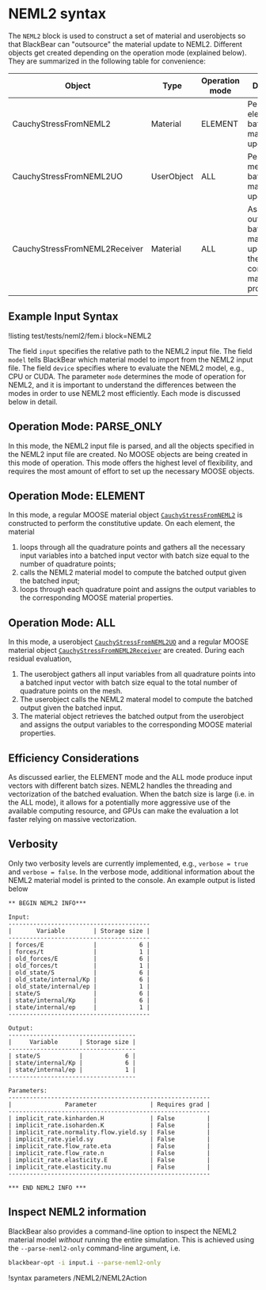 # NEML2 syntax

The `NEML2` block is used to construct a set of material and userobjects so that BlackBear can "outsource" the material update to NEML2. Different objects get created depending on the operation mode (explained below). They are summarized in the following table for convenience:

| Object                        | Type       | Operation mode | Description                                                                                  |
| ----------------------------- | ---------- | -------------- | -------------------------------------------------------------------------------------------- |
| CauchyStressFromNEML2         | Material   | ELEMENT        | Perform element-wise batched material update                                                 |
| CauchyStressFromNEML2UO       | UserObject | ALL            | Perform mesh-wise batched material update                                                    |
| CauchyStressFromNEML2Receiver | Material   | ALL            | Assign the outputs of the batched material update into the corresponding material properties |

## Example Input Syntax

!listing test/tests/neml2/fem.i block=NEML2

The field `input` specifies the relative path to the NEML2 input file. The field `model` tells BlackBear which material model to import from the NEML2 input file. The field `device` specifies where to evaluate the NEML2 model, e.g., CPU or CUDA. The parameter `mode` determines the mode of operation for NEML2, and it is important to understand the differences between the modes in order to use NEML2 most efficiently. Each mode is discussed below in detail.

## Operation Mode: PARSE_ONLY

In this mode, the NEML2 input file is parsed, and all the objects specified in the NEML2 input file are created. No MOOSE objects are being created in this mode of operation. This mode offers the highest level of flexibility, and requires the most amount of effort to set up the necessary MOOSE objects.

## Operation Mode: ELEMENT

In this mode, a regular MOOSE material object [`CauchyStressFromNEML2`](CauchyStressFromNEML2.md) is constructed to perform the constitutive update. On each element, the material

1. loops through all the quadrature points and gathers all the necessary input variables into a batched input vector with batch size equal to the number of quadrature points;
2. calls the NEML2 material model to compute the batched output given the batched input;
3. loops through each quadrature point and assigns the output variables to the corresponding MOOSE material properties.

## Operation Mode: ALL

In this mode, a userobject [`CauchyStressFromNEML2UO`](CauchyStressFromNEML2UO.md) and a regular MOOSE material object [`CauchyStressFromNEML2Receiver`](CauchyStressFromNEML2Receiver.md) are created. During each residual evaluation,

1. The userobject gathers all input variables from all quadrature points into a batched input vector with batch size equal to the total number of quadrature points on the mesh.
2. The userobject calls the NEML2 materal model to compute the batched output given the batched input.
3. The material object retrieves the batched output from the userobject and assigns the output variables to the corresponding MOOSE material properties.

## Efficiency Considerations

As discussed earlier, the ELEMENT mode and the ALL mode produce input vectors with different batch sizes. NEML2 handles the threading and vectorization of the batched evaluation. When the batch size is large (i.e. in the ALL mode), it allows for a potentially more aggressive use of the available computing resource, and GPUs can make the evaluation a lot faster relying on massive vectorization.

## Verbosity

Only two verbosity levels are currently implemented, e.g., `verbose = true` and `verbose = false`. In the verbose mode, additional information about the NEML2 material model is printed to the console. An example output is listed below

```text
** BEGIN NEML2 INFO***

Input:
----------------------------------------
|       Variable        | Storage size |
----------------------------------------
| forces/E              |            6 |
| forces/t              |            1 |
| old_forces/E          |            6 |
| old_forces/t          |            1 |
| old_state/S           |            6 |
| old_state/internal/Kp |            6 |
| old_state/internal/ep |            1 |
| state/S               |            6 |
| state/internal/Kp     |            6 |
| state/internal/ep     |            1 |
----------------------------------------

Output:
------------------------------------
|     Variable      | Storage size |
------------------------------------
| state/S           |            6 |
| state/internal/Kp |            6 |
| state/internal/ep |            1 |
------------------------------------

Parameters:
---------------------------------------------------------
|               Parameter               | Requires grad |
---------------------------------------------------------
| implicit_rate.kinharden.H             | False         |
| implicit_rate.isoharden.K             | False         |
| implicit_rate.normality.flow.yield.sy | False         |
| implicit_rate.yield.sy                | False         |
| implicit_rate.flow_rate.eta           | False         |
| implicit_rate.flow_rate.n             | False         |
| implicit_rate.elasticity.E            | False         |
| implicit_rate.elasticity.nu           | False         |
---------------------------------------------------------

*** END NEML2 INFO ***
```

## Inspect NEML2 information

BlackBear also provides a command-line option to inspect the NEML2 material model _without_ running the entire simulation. This is achieved using the `--parse-neml2-only` command-line argument, i.e.

```bash
blackbear-opt -i input.i --parse-neml2-only
```

!syntax parameters /NEML2/NEML2Action
